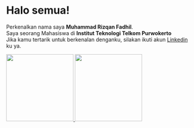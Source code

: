 # Halo semua! 

Perkenalkan nama saya **Muhammad Rizqan Fadhil**.\
Saya seorang Mahasiswa di **Institut Teknologi Telkom Purwokerto**  
Jika kamu tertarik untuk berkenalan denganku, silakan ikuti akun [Linkedin](https://www.linkedin.com/in/rzqnfadhil/) ku ya.

<p align="left">
<a href="https://github.com/MhmmdRFadhil">
  <img height="180em" src="https://github-readme-stats-eight-theta.vercel.app/api?username=gilangadhan&show_icons=true&theme=algolia&include_all_commits=true&count_private=true"/>
  <img height="180em" src="https://github-readme-stats-eight-theta.vercel.app/api/top-langs/?username=gilangadhan&layout=compact&langs_count=8&theme=algolia"/>
</a>
</p>
